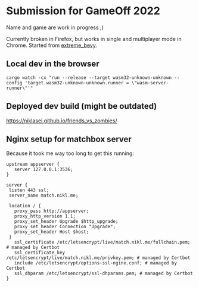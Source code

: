 # Submission for GameOff 2022

Name and game are work in progress ;)

Currently broken in Firefox, but works in single and multiplayer mode in Chrome. Started from [extreme_bevy](https://github.com/johanhelsing/extreme_bevy).

## Local dev in the browser

`cargo watch -cx "run --release --target wasm32-unknown-unknown --config 'target.wasm32-unknown-unknown.runner = \"wasm-server-runner\"'"`

## Deployed dev build (might be outdated)

https://niklasei.github.io/friends_vs_zombies/


## Nginx setup for matchbox server

 Because it took me way too long to get this running:
 ```
upstream appserver {
    server 127.0.0.1:3536;
}

server {
  listen 443 ssl;
  server_name match.nikl.me;

  location / {
    proxy_pass http://appserver;
    proxy_http_version 1.1;
    proxy_set_header Upgrade $http_upgrade;
    proxy_set_header Connection "Upgrade";
    proxy_set_header Host $host;
  }
    ssl_certificate /etc/letsencrypt/live/match.nikl.me/fullchain.pem; # managed by Certbot
    ssl_certificate_key /etc/letsencrypt/live/match.nikl.me/privkey.pem; # managed by Certbot
    include /etc/letsencrypt/options-ssl-nginx.conf; # managed by Certbot
    ssl_dhparam /etc/letsencrypt/ssl-dhparams.pem; # managed by Certbot
}
 ```
